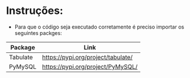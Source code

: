 # Instruções:
- Para que o código seja executado corretamente é preciso importar os seguintes packges:

| Package | Link |
| ------ | ------ |
| Tabulate | https://pypi.org/project/tabulate/ |
| PyMySQL  |https://pypi.org/project/PyMySQL/ |
